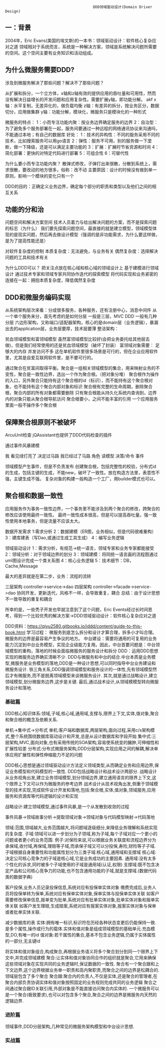                                             DDD领域驱动设计(Domain Driver Design)

## 一：背景
2004年，Eric Evans(美国的埃文斯)的一本书：领域驱动设计：软件核心复杂应对之道
领域相对于系统而言，系统是一种解决方案，领域是系统解决问题所需要的空间。这个空间主要有业务知识和活动组成。

## 为什么微服务需要DDD?
涉及到微服务解决了那些问题？解决不了那些问题？
 
从扩展和拆分，一个立方体，x轴和z轴有效的提供应用的吞吐量和可用性，然而没有解决日益增长的开发问题和应用复杂性。需要扩展y轴，即功能分解。
akf
x轴：水平复制，无差异化的，做负载均衡
z轴：有差异的拆分，按业务区分，数据切分，应用做集群
y轴：功能分解，模块化，微服务只是模块化的一种形式

微服务的特点：
1：小而专注功能内聚：按业务边界确定服务的边界
2：自治型：为了避免多个服务部署在一起，服务间要通过一种远程的网络通讯协议来沟通吗，不能通过本地；有自己的数据库
好处：
1：技术的异构性：不同的服务采用不同的技术，比如搜索服务可以用go语言
2：弹性：服务不可用，别的服务做一下垄断，做一下降级，还是可以满足主要功能的
3：扩展：扩展时节省资源和时间
4：简化部署：更快的对特定代码进行部署
5：可组合性
6：可替代性

为什么要小而专注功能内聚？
散弹式修改，子弹打出来很散，分散到系统上，需求很散，要改动的地方很多，俗称：改不动
主要原因：设计的时候没有做到单一原则，影响一个模块的变化只有一个

DDD的目的：正确定义业务边界，确定每个部分的职责和类型以及他们之间的相互关系


## 功能的分和治
问题空间和解决方案空间
技术人员着力与给出解决问题的方案，而不是探索问题的标志（为什么）
我们要先探索问题空间，最直接的就是建立模型，领域模型体现的是现实问题，然后再去做设计模型（强调的是非功能需求，为什么要这样做，是为了提高性能还是）

对软件复杂度的控制
本质复杂度：无法避免，与业务有关
偶然复杂度：选择解决问题的工具和技术有关

为什么DDD可以？
把关注点放在核心域和核心域的领域设计上
基于建模进行领域设计
通过技术专家和领域专家共同协作迭代的探索模型
将代码实现和业务紧密的连接在一起：拥抱本质复杂度，降低偶然复杂度

## DDD和微服务编码实现
从系统架构层次来看：分成很多服务，各种服务，还有注册中心，消息中间件
从一个单个服务来分，首先考虑的是如何分层 一般是三层，MVC
DDD 一般有几种分层
六边形架构，又称端口/适配器架构，核心的是domain层（业务逻辑），暴漏出去的application层，业务层要厚，技术层要薄
整洁架构：

贫血领域模型和富领域模型
虽然富领域模型比较好(会把业务委托给其他层去做)，但是我们经常使用的还是贫血领域模型（破坏了封装）
富领域对象需要： 足够大的内存     并发访问不多
这在单机软件里很多场景是可行的，但在企业应用软件里，尤其是自爱互联网软件里，是不要可行的。

通过聚合在贫富间取得平衡。聚合是一组相关领域模型的集合，用来映射业务的不变性，聚合是一致性边界，选出一个作为聚合根。（把对象分堆）
聚合根作为操作的入口，另外聚合只能持有这个聚合根的id（标识），而不能持有这个聚合根对象，也不能持有这个聚合内部对象和标识
聚合根有完整的生命周期，删除聚合根，聚合内部的所有对象都需要删除
只有聚合根能从持久化系统内查询到，边界内的对象只能从聚合根导航访问
聚合根要小，之间不能丰富的引用
一个应用服务里面一般不操作多个聚合根


## 保障聚合根原则不被破坏
ArcuUnit检查
jQAssistant也提供了DDD代码检查的插件       

通过事件风暴建模                                                                                         

我      看见绿灯亮了     决定过马路      我已经过了马路
角色      读模型         决策/命令         事件

领域模型产生事件，但是不负责发布
创建聚合根，包括完整性的校验，分布式id的生成，包括主键的生成，不能new，破坏了一致性。放在构造方法里，表意性不强，主键生成不强。
复杂对象的构建一般构造一个工厂，用builder模式也可以。


## 聚合根和数据一致性
应用服务作为事务一致性边界，一个事务里不能涉及到两个聚合的修改，跨聚合的修改应该使用最终一致性。
最终一致性成本很高，但是可以提高吞吐量。强一致性使用本地事务，但是流量不应该太大。



数据开发需求
1:需求分析
2：数据建模（ER图，业务相似，但是代码很难重构）
3：建库建表（写Dao,或通过生成工具生成）
4：编写业务逻辑

领域驱动设计
1：需求分析，有规范->统一语言，领域专家和业务专家都能接受
2：领域分析：对于领域边界的划分
3：领域建模：将同统一语言画的流程图通过uml图设计完成一个类关系图
4：核心业务逻辑
5：技术细节：DB，Cache,Message

最大的差异就是在第二步，业务：流程的流转


三层架构 controller->service->dao
四层架构 controller->facade->service->dao 协同开发，更新迭代，风格不一样，会导致重复，耦合
总结：由于设计思想不一致导致的重复和耦合

所幸的是，一些秃子开发也早就注意到了这个问题，Eric Events经过长时间思考，得到一个比较优秀的解决方案->DDD领域驱动设计：软件核心复杂应对之道






DDD资料：https://qiyu2580.gitbooks.io/iddd/content/guide-to-this-book.html
学习过程：
微服务到底怎么拆分和设计才算合理，拆多小才叫合理。微服务的边界是最容易产生争议的地方。
中台建设：需要将通用的可复用的业务能力沉淀到中台业务模型，实现企业级能力复用。因此，中台首要问题是：中台领域模型的重构，落地的时候会面临微服务的服务设计和拆分
DDD：运用DDD思想实现的微服务边界确实清晰不少.
DDD与微服务和中台的结合.中台本质是业务模型,微服务是业务模型的落地,DDD是一种设计思想,可以同时指导中台业务建设和微服务设计.
铁三角关系,DDD强调领域模型和服务设计的一体性,先有领域模型然后才有微服务,而不是脱离领域模型来谈微服务设计.
其次,就是通过战略设计,建立领域模型,划分微服务边界,这步是关键.
最后,通过战术设计,从领域模模型转向微服务设计和落地.

### 基础篇
DDD核心知识体系:领域,子域,核心域,通用域,支撑与,限界上下文,实体,值对象,聚合和聚合根的概念及依赖关系.

单机->集中式->分布式
单机:客户端和数据库,两层架构,面向过程,采用c/s架构模式,整个系统围绕数据库驱动设计和开发,总是从设计数据库和字段开始
集中式:三层架构,MVC,面向对象,也有采用传统的SOA架构,容易使系统变的臃肿,可伸缩性和扩展性较差
分布式:分布式微服务架构,DDD分层架构,实现应用之间的解耦,解决单体应用扩展性和弹性伸缩能力不足的问题

DDD核心思想是通过领域驱动设计方法定义领域类型,从而确定业务和应用边界,保证业务模型和代码模型的一致性.
DDD包括战略设计和战术设计两部分.
战略设计从业务视角出发,建立业务领域模型,划分领域边界,建立通用语言的限界上下文,这个限界上下文可以作为微服务的参考边界
战术设计从技术视角出发,侧重于领域模型的技术实现,完成软件设计开发和落地,包括:聚合根,实体,值对象,领域服务,应用服务和资源库等代码逻辑的设计和实现

战略设计:建立领域模型,通过事件风暴,是一个从发散到收敛的过程

事件风暴->领域故事分析->提取领域对象->领域对象与代码模型映射->代码落地

领域:范围,领域越大,业务范围越大,将问题域逐级细分,来降低业务理解和系统实现的复杂度.
子域:领域可以进一步划分为子领域,称为子域,每个子域对应一个更小的问题或者更小的业务范围.
例子:对保险来说,可以根据业务关联度和流程边界分为承保域,收付域,再保域,理赔等子域,而承保子域又可以分投保,寿险,财险等子子域.
子域根据自身重要性和功能属性划分为三类子域:核心域,通用域和支撑域
核心域:决定公司核心竞争力的子域是核心域,它是业务成功的主要因素.
通用域:没有太多个性化的诉求,同时被多个子域使用的子域是通用域(认证,权限)
支撑域:既不包含决定产品和公司核心竞争力的功能,也不包含通用功能的子域,就是支撑域.(数据代码类的数据字典)

客户投保,业务人员记录投保信息,系统对应有投保单实体对象
缴费完成后,业务人员将投保单转为保单,系统对应有保单实体对象,保单实体与投保单实体关联
如客户需要修改保单信息,报单变为批单,系统对应有批单实体对象,批单实体对象和报单实体关联
如客户发生理赔,生成赔案,系统对应有报案实体对象,报案实体对象与保单或者批单实体关联.

减少数据库的表
实体:拥有唯一标识,标识符在历经各种状态变更后仍能保持一致.是多个属性,操作或行为的载体.实体和值对象是组成领域模型的基础单元.充血模型,DO,有唯一的id
值对象:若干属性的集合,基本不包含业务逻辑,仍属于实体属性的一部分,无主键id

将实体和值对象组合,构成聚合,再根据业务语义将多个聚合划分到同一个限界上下文中,并完成领域建模
聚合:让实体和值对象协同合作的组织就是聚合,它用来确保这些领域对象在实现共同的业务逻辑时,保证数据的一致性.
     聚合有一个聚合跟和上下文边界,这个边界根据业务单一职责和高内聚职责,而聚合之间的边界是松耦合的.
     领域层包含了多个聚合
聚合跟:聚合内的负责人,不仅是实体,还是聚合的管理者,在聚合内部负责协调实体和值对象按照固定的业务规则完成共同的业务逻辑
      聚合之间通过聚合跟ID关联引用,外部对象是不能直接访问聚合内实体的.
一个微服务可以是一个聚合(极致要求),也可以对包含多个聚合,聚合之间的边界是微服务内天然的逻辑边界.

### 进阶篇
领域事件,DDD分层架构,几种常见的微服务架构模型和中台设计思想.


### 实战篇










